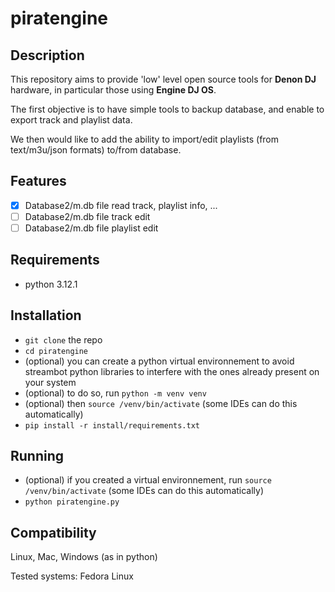 # piratengine

## Description

This repository aims to provide 'low' level open source tools for **Denon DJ** hardware, in particular those using **Engine DJ OS**.

The first objective is to have simple tools to backup database, and enable to export track and playlist data.

We then would like to add the ability to import/edit playlists (from text/m3u/json formats) to/from database.

## Features
 - [x] Database2/m.db file read track, playlist info, ...
 - [ ] Database2/m.db file track edit
 - [ ] Database2/m.db file playlist edit

## Requirements
 - python 3.12.1

## Installation
 - `git clone` the repo
 - `cd piratengine`
 - (optional) you can create a python virtual environnement to avoid streambot python libraries to interfere with the ones already present on your system
 - (optional) to do so, run `python -m venv venv`
 - (optional) then `source /venv/bin/activate` (some IDEs can do this automatically) 
 - `pip install -r install/requirements.txt`

## Running
 - (optional) if you created a virtual environnement, run `source /venv/bin/activate` (some IDEs can do this automatically)
 - `python piratengine.py` 

## Compatibility
Linux, Mac, Windows (as in python)

Tested systems:
Fedora Linux

